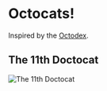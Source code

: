 # Octocats!

Inspired by the [Octodex](http://octodex.github.com/).

## The 11th Doctocat
![The 11th Doctocat](http://archive.garron.us/img/2012/11th_doctocat.png)
